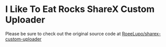 # I Like To Eat Rocks ShareX Custom Uploader
Please be sure to check out the original source code at [RoeeLupo/sharex-custom-uploader](https://github.com/RoeeLupo/sharex-custom-uploader)